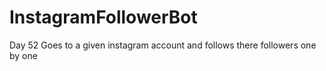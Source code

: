 # InstagramFollowerBot
Day 52 Goes to a given instagram account and follows there followers one by one
